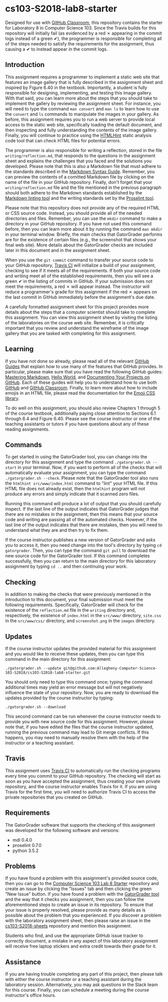 <!---

TASK LIST:

  * Use cp -rf *.* to copy all of the files and directories in this repository
    to the starter repository for this assignment
  * Change into the directory for the starer repository
  * Update the header (e.g., #) to only give the name of the assignment
  * Update the first paragraph to include the commented-out content
  * Change the link in the # Problems section to point to this lab's starter
  * Create the assignment in the GitHub Classroom, noting the URL
  * Test the assignment by accepting it with your own GitHub account
  * Check to ensure that your GitHub repository is created correctly
  * Share the assignment link with all of the students using email or Slack

PROBLEMS?

  * Contact Gregory M. Kapfhammer by email or Slack
  * Raise an issue in the GitHub repository for this assignment

-->

# cs103-S2018-lab8-starter

Designed for use with [GitHub Classroom](https://classroom.github.com/), this
repository contains the starter for Laboratory 8 in Computer Science 103.
Since the Travis builds for this repository will initially fail (as evidenced
by a red &#x2717; appearing in the commit logs instead of a green &#x2714;),
the programmer is responsible for completing all of the steps needed to satisfy
the requirements for the assignment, thus causing a &#x2714; to instead appear
in the commit logs.

## Introduction

This assignment requires a programmer to implement a static web site that
features an image gallery that is fully described in the assignment sheet and
inspired by Figure 6.40 in the textbook. Importantly, a student is fully
responsible for designing, implementing, and testing this image gallery. With
that said, you can learn more about the steps that you should take to implement
the gallery by reviewing the assignment sheet. For instance, you will need to
type the command `man convert` and `man ls` to learn how to use the `convert`
and `ls` commands to manipulate the images in your gallery. As before, this
assignment requires you to run a web server to provide local access to the
static web site, specifically loading the default document, and then inspecting
and fully understanding the contents of the image gallery. Finally, you will
continue to practice using the [HTMLHint](http://htmlhint.com/) static analysis
code tool that can check HTML files for potential errors.

The programmer is also responsible for writing a reflection, stored in the file
`writing/reflection.md`, that responds to the questions in the assignment sheet
and explains the challenges that you faced and the solutions you developed.
Please note that this is also a Markdown file that must adhere to the standards
described in the [Markdown Syntax
Guide](https://guides.github.com/features/mastering-markdown/). Remember, you
can preview the contents of a comitted Markdown file by clicking on the name of
the file in your GitHub repository. Finally, don't forget that your
`writing/reflection.md` file and the file mentioned in the previous paragraph
should both adhere to the Markdown standards established by the [Markdown
linting tool](https://github.com/markdownlint/markdownlint) and the writing
standards set by the [Proselint tool](http://proselint.com/).

Please note that this repository does not provide any of the required HTML or
CSS source code. Instead, you should provide all of the needed directories and
files. Remember, you can use the `mkdir` command to make a directory in your
GitHub repository. If you have not used this command before, then you can learn
more about it by running the command `man mkdir` in your terminal window.
Briefly, the main checks that GatorGrader performs are for the existence of
certain files (e.g., the screenshot that shows your final web site). More
details about the GatorGrader checks are included later in this document and in
the assignment sheet.

When you use the `git commit` command to transfer your source code to your
GitHub repository, [Travis CI](https://travis-ci.com/) will initialize a build
of your assignment, checking to see if it meets all of the requirements. If both
your source code and writing meet all of the established requirements, then you
will see a green &#x2714; in the listing of commits in GitHub. If your
submission does not meet the requirements, a red &#x2717; will appear instead.
The instructor will reduce a programmer's grade for this assignment if the red
&#x2717; appears on the last commit in GitHub immediately before the
assignment's due date.

A carefully formatted assignment sheet for this project provides more details
about the steps that a computer scientist should take to complete this
assignment. You can view this assignment sheet by visiting the listing of the
laboratories on the course web site. Remember, it is critically important that
you review and understand the wireframe of the image gallery that you are tasked
with completing for this assignment.

## Learning

If you have not done so already, please read all of the relevant [GitHub
Guides](https://guides.github.com/) that explain how to use many of the features
that GitHub provides. In particular, please make sure that you have read the
following GitHub guides: [Mastering
Markdown](https://guides.github.com/features/mastering-markdown/), [Hello
World](https://guides.github.com/activities/hello-world/), and [Documenting Your
Projects on GitHub](https://guides.github.com/features/wikis/). Each of these
guides will help you to understand how to use both [GitHub](http://github.com)
and [GitHub Classroom](https://classroom.github.com/). Finally, to learn more
about how to include emojis in an HTML file, please read the documentation for
the [Emoji CSS library](https://afeld.github.io/emoji-css/).

To do well on this assignment, you should also review Chapters 1 through 5 of
the course textbook, additionally paying close attention to Sections 6.1 through
6.4 and Figure 6.40. Please see the course instructor or one of the teaching
assistants or tutors if you have questions about any of these reading
assignments.

## Commands

To get started in using the GatorGrader tool, you can change into the directory
for this assignment and type the command `./gatorgrader.sh --start` in your
terminal. Now, if you want to perform all of the checks that will
automatically evaluate your assignment, you can type the command
`./gatorgrader.sh --check`. Please note that the GatorGrader tool also runs
the `htmlhint src/www/index.html` command to "lint" your HTML file. If this HTML
file does not already exist, then the `htmlhint` program will not produce any
errors and simply indicate that it scanned zero files.

Running this command will produce a lot of output that you should carefully
inspect. If the last line of the output indicates that GatorGrader judges that
there are no mistakes in the assignment, then this means that your source code
and writing are passing all of the automated checks. However, if the last line
of the output indicates that there are mistakes, then you will need to
understand what they are and then try to fix them.

If the course instructor publishes a new version of GatorGrader and asks you to
access it, then you need change into the tool's directory by typing `cd
gatorgrader`. Then, you can type the command `git pull` to download the new
source code for the GatorGrader tool. If this command completes successfully,
then you can return to the main directory for this laboratory assignment by
typing `cd ..` and then continuing your work.

## Checking

In addition to making the checks that were previously mentioned in the
introduction to this document, your final submission must meet the following
requirements. Specifically, GatorGrader will check for the existence of the
`reflection.md` file in the `writing` directory and, respectively, the existence
of `index.html` in the `src/www/` directory, `site.css` in the `src/www/css/`
directory, and `screenshot.png` in the `images` directory.

## Updates

If the course instructor updates the provided material for this assignment and
you would like to receive these updates, then you can type this command in the
main directory for this assignment:

```
./gatorgrader.sh --update git@github.com:Allegheny-Computer-Science-103-S2018/cs103-S2018-lab8-starter.git
```

You should only need to type this command once; typing the command additional
times may yield an error message but will not negatively influence the state of
your repository. Now, you are ready to download the updates provided by the
course instructor by typing:

```
./gatorgrader.sh --download
```

This second command can be run whenever the course instructor needs to provide
you with new source code for this assignment. However, please note that, if you
have edited the files that the course instructor updated, running the previous
command may lead to Git merge conflicts. If this happens, you may need to
manually resolve them with the help of the instructor or a teaching assistant.

## Travis

This assignment uses [Travis CI](https://travis-ci.com/) to automatically run
the checking programs every time you commit to your GitHub repository. The
checking will start as soon as you have accepted the assignment, thus creating
your own private repository, and the course instructor enables Travis for it. If
you are using Travis for the first time, you will need to authorize Travis CI to
access the private repositories that you created on GitHub.

## Requirements

The GatorGrader software that supports the checking of this assignment was
developed for the following software and versions:

- mdl 0.4.0
- proselint 0.7.0
- python 3.5.2

## Problems

If you have found a problem with this assignment's provided source code, then
you can go to the [Computer Science 103 Lab 8
Starter](https://github.com/Allegheny-Computer-Science-103-S2018/cs103-S2018-lab8-starter)
repository and create an issue by clicking the "Issues" tab and then clicking
the green "New Issue" button. If you have found a problem with the [GatorGrader
tool](https://github.com/gkapfham/gatorgrader) and the way that it checks you
assignment, then you can follow the aforementioned steps to create an issue in
its repository. To ensure that your issue is properly resolved, please provide
as many details as is possible about the problem that you experienced. If you
discover a problem with the laboratory assignment sheet, then please raise an
issue in the
[cs103-S2018-sheets](https://github.com/Allegheny-Computer-Science-103-S2018/cs103-S2018-sheets)
repository and mention this assignment.

Students who find, and use the appropriate GitHub issue tracker to correctly
document, a mistake in any aspect of this laboratory assignment will receive
free laptop stickers and extra credit towards their grade for it.

## Assistance

If you are having trouble completing any part of this project, then please talk
with either the course instructor or a teaching assistant during the laboratory
session. Alternatively, you may ask questions in the Slack team for this
course. Finally, you can schedule a meeting during the course instructor's
office hours.
